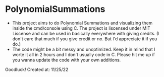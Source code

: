 # PolynomialSummations

* This project aims to do Polynomial Summations and visualizing them inside the cmd/console using C. The project is liscensed under MIT Liscense and can be used in basically everywhere with giving credits. (I don't care that much if you give credit or no. But I'd appreciate it if you do.)
* The code might be a bit messy and unoptimized. Keep it in mind that I worte it all in 2 hours and I don't usually code in C. Please hit me up if you wanna update the code with your own additions.


Goodluck!
Created at: 11/25/22
